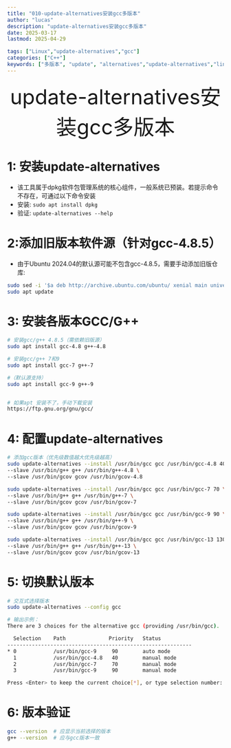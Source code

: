 ```yaml
---
title: "010-update-alternatives安装gcc多版本"
author: "lucas"
description: "update-alternatives安装gcc多版本"
date: 2025-03-17
lastmod: 2025-04-29

tags: ["Linux","update-alternatives","gcc"]
categories: ["C++"]
keywords: ["多版本", "update", "alternatives","update-alternatives","linux"]
---
```


<div align='center' ><font size='50'>update-alternatives安装gcc多版本</font></div>

# 1: 安装update-alternatives
- 该工具属于dpkg软件包管理系统的核心组件，一般系统已预装。若提示命令不存在，可通过以下命令安装
- 安装: `sudo apt install dpkg`
- 验证: `update-alternatives --help`



# 2: ​添加旧版本软件源（针对gcc-4.8.5）
- 由于Ubuntu 2024.04的默认源可能不包含gcc-4.8.5，需要手动添加旧版仓库: 
```bash
sudo sed -i '$a deb http://archive.ubuntu.com/ubuntu/ xenial main universe' /etc/apt/sources.list
sudo apt update
```

# 3: 安装各版本GCC/G++
```bash
# 安装gcc/g++ 4.8.5（需依赖旧版源）
sudo apt install gcc-4.8 g++-4.8

# 安装gcc/g++ 7和9
sudo apt install gcc-7 g++-7 

#（默认源支持）
sudo apt install gcc-9 g++-9


# 如果apt 安装不了，手动下载安装
https://ftp.gnu.org/gnu/gcc/
```

# 4: 配置update-alternatives
```bash
# 添加gcc版本（优先级数值越大优先级越高）
sudo update-alternatives --install /usr/bin/gcc gcc /usr/bin/gcc-4.8 40 \ 
--slave /usr/bin/g++ g++ /usr/bin/g++-4.8 \
--slave /usr/bin/gcov gcov /usr/bin/gcov-4.8

sudo update-alternatives --install /usr/bin/gcc gcc /usr/bin/gcc-7 70 \ 
--slave /usr/bin/g++ g++ /usr/bin/g++-7 \
--slave /usr/bin/gcov gcov /usr/bin/gcov-7

sudo update-alternatives --install /usr/bin/gcc gcc /usr/bin/gcc-9 90 \ 
--slave /usr/bin/g++ g++ /usr/bin/g++-9 \
--slave /usr/bin/gcov gcov /usr/bin/gcov-9

sudo update-alternatives --install /usr/bin/gcc gcc /usr/bin/gcc-13 130 \ 
--slave /usr/bin/g++ g++ /usr/bin/g++-13 \
--slave /usr/bin/gcov gcov /usr/bin/gcov-13
```

# 5: 切换默认版本
```bash
# 交互式选择版本
sudo update-alternatives --config gcc

# 输出示例：
There are 3 choices for the alternative gcc (providing /usr/bin/gcc).

  Selection    Path              Priority   Status
------------------------------------------------------------
* 0            /usr/bin/gcc-9     90        auto mode
  1            /usr/bin/gcc-4.8   40        manual mode
  2            /usr/bin/gcc-7     70        manual mode
  3            /usr/bin/gcc-9     90        manual mode

Press <Enter> to keep the current choice[*], or type selection number: 

```

# 6: 版本验证
```bash
gcc --version  # 应显示当前选择的版本
g++ --version  # 应与gcc版本一致
```


